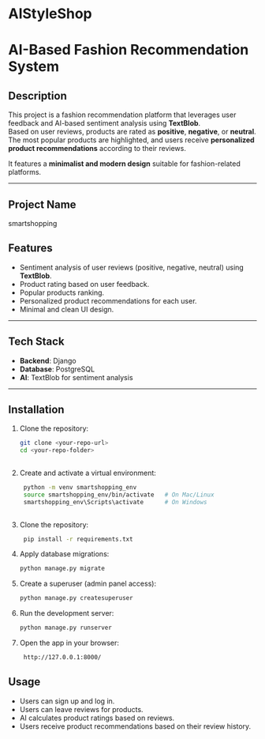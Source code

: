 # AIStyleShop

# AI-Based Fashion Recommendation System

## Description
This project is a fashion recommendation platform that leverages user feedback and AI-based sentiment analysis using **TextBlob**.  
Based on user reviews, products are rated as **positive**, **negative**, or **neutral**.  
The most popular products are highlighted, and users receive **personalized product recommendations** according to their reviews.  

It features a **minimalist and modern design** suitable for fashion-related platforms.

---
## Project Name
smartshopping

## Features
- Sentiment analysis of user reviews (positive, negative, neutral) using **TextBlob**.
- Product rating based on user feedback.
- Popular products ranking.
- Personalized product recommendations for each user.
- Minimal and clean UI design.

---

## Tech Stack
- **Backend**: Django  
- **Database**: PostgreSQL  
- **AI**: TextBlob for sentiment analysis  

---

## Installation

1. Clone the repository:
   ```bash
   git clone <your-repo-url>
   cd <your-repo-folder>
  

2. Create and activate a virtual environment:

   ```bash
    python -m venv smartshopping_env
    source smartshopping_env/bin/activate   # On Mac/Linux
    smartshopping_env\Scripts\activate      # On Windows
 
3. Clone the repository:
   
   ```bash
    pip install -r requirements.txt

4. Apply database migrations:
   ```bash
   python manage.py migrate


5. Create a superuser (admin panel access):
   ```bash
   python manage.py createsuperuser


6. Run the development server:
   ```bash
   python manage.py runserver

7. Open the app in your browser:
   ```bash
    http://127.0.0.1:8000/

## Usage
- Users can sign up and log in.
- Users can leave reviews for products.
- AI calculates product ratings based on reviews.
- Users receive product recommendations based on their review history.
